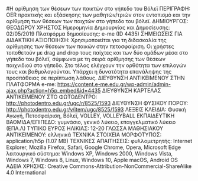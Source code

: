 #Η αρίθμηση των θέσεων των παικτών στο γήπεδο του Βόλεϊ
ΠΕΡΙΓΡΑΦΗ:
OER πρακτικής και εξάσκησης των μαθητών/τριών στον εντοπισμό και την αρίθμηση των θέσεων των παιχτών στο γήπεδο του βόλεϊ.
ΔΗΜΙΟΥΡΓΟΣ:
ΘΕΟΔΩΡΟΥ ΧΡΗΣΤΟΣ
Ημερομηνία Δημιουργίας και Δημοσίευσης: 
02/05/2019
Πλατφόρμα δημοσίευσης: 
e-me (ID 4435)
ΣΗΜΕΙΩΣΕΙΣ ΓΙΑ ΔΙΔΑΚΤΙΚΗ ΑΞΙΟΠΟΙΗΣΗ:
Χρησιμοποιείται για τη διδασκαλία της αρίθμησης των θέσεων των παικών στην πετοσφαίριση. Οι χρήστες τοποθετούν με drag and drop τους παίχτες και των δύο ομάδων μέσα στο γήπεδο του βόλεϊ, σύμφωνα με τη σειρά αρίθμησης των θέσεων παιχνιδιού στο γήπεδο. Στο τέλος ελέγχουν την ορθότητα των επιλογών τους και βαθμολογούνται. Υπάρχει η δυνατότητα επανάληψης της προσπάθειας σε περίπτωση λάθους.
ΔΙΕΥΘΥΝΣΗ ΑΝΤΙΚΕΙΜΕΝΟΥ ΣΤΗΝ ΠΛΑΤΦΟΡΜΑ e-me:
https://content.e-me.edu.gr/wp-admin/admin-ajax.php?action=h5p_embed&id=4435
ΔΙΕΥΘΥΝΣΗ ΚΑΡΤΕΛΑΣ ΑΝΤΙΚΕΙΜΕΝΟΥ ΣΤΟ ΦΩΤΟΔΕΝΤΡΟ:
http://photodentro.edu.gr/ugc/r/8525/1593
ΔΙΕΥΘΥΝΣΗ ΦΥΣΙΚΟΥ ΠΟΡΟΥ:
http://photodentro.edu.gr/v/item/ugc/8525/1593
ΛΕΞΕΙΣ ΚΛΕΙΔΙΑ:
Φυσική Αγωγή, Πετοσφαίριση, Βόλεϊ, VOLLEY, VOLLEYBALL
ΕΚΠΑΙΔΕΥΤΙΚΗ ΒΑΘΜΙΔΑ/ΕΠΙΠΕΔΟ:
γυμνάσιο, γενικό λύκειο, επαγγελματικό λύκειο (ΕΠΑ.Λ)
ΤΥΠΙΚΟ ΕΥΡΟΣ ΗΛΙΚΙΑΣ:
12-20
ΓΛΩΣΣΑ ΜΑΘΗΣΙΑΚΟΥ ΑΝΤΙΚΕΙΜΕΝΟΥ:
ελληνικά
ΤΕΧΝΙΚΑ ΣΤΟΙΧΕΙΑ
ΜΟΡΦΟΤΥΠΟΣ:
application/h5p (1.07 MB)
ΤΕΧΝΙΚΕΣ ΑΠΑΙΤΗΣΕΙΣ:
φυλλομετρητής: Internet Explorer, Mozilla Firefox, Safari, Google Chrome, Opera, Microsoft Edge
λειτουργικό σύστημα: Windows XP, Windows 2000, Windows Vista, Windows 7, Windows 8, Linux, Windows 10, Apple macOS, Android OS
ΑΔΕΙΑ ΧΡΗΣΗΣ:
Creative Commons-Attribution-NonCommercial-ShareAlike 4.0 International
